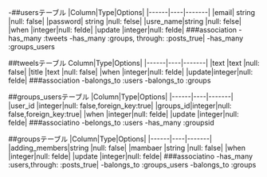 -##usersテーブル
|Column|Type|Options|
|------|----|-------|
|email|    string |null: false|
|password| string |null: felse|
|usre_name|string |null: felse|
|when     |integer|null: felde|
|update   |integer|null: felde|
###association
-has_many   :tweets
-has_many   :groups, through: :posts_true|
-has_many   :groups_users


##tweelsテーブル
Column|Type|Options|
|------|----|-------|
|text  |text   |null: false|
|title |text   |null: false|
|when  |integer|null: felde|
|update|integer|null: felde|
###association
-balongs_to :users
-balongs_to :groups

##groups_usersテーブル
|Column|Type|Options|
|------|----|-------|
|user_id  |integer|null: false,foreign_key:true|
|groups_id|integer|null: false,foreign_key:true|
|when     |integer|null: felde|
|update   |integer|null: felde|
###associatino
-belongs_to :users
-has_many :groupsid

##groupsテーブル
|Column|Type|Options|
|------|----|-------|
|adding_members|string |null: false|
|mambaer       |string |null: false|
|when          |integer|null: felde|
|update        |integer|null: felde|
###associatino
-has_many   :users,through: :posts_true|
-balongs_to :groups_users
-balongs_to :groups